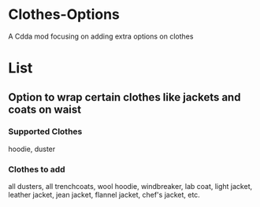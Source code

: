 # Clothes-Options
A Cdda mod focusing on adding extra options on clothes
# List
## Option to wrap certain clothes like jackets and coats on waist
### Supported Clothes
hoodie, duster
### Clothes to add
all dusters, all trenchcoats, wool hoodie, windbreaker, lab coat, light jacket, leather jacket, jean jacket, flannel jacket, chef's jacket, etc.
